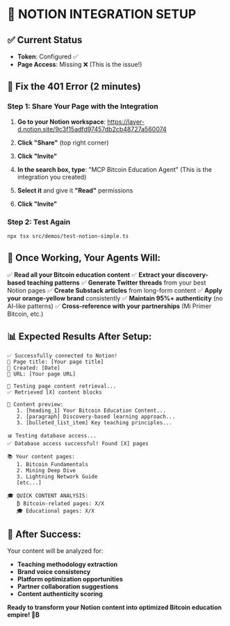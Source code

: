 # 🔧 NOTION INTEGRATION SETUP

## ✅ Current Status
- **Token**: Configured ✅
- **Page Access**: Missing ❌ (This is the issue!)

## 🔑 Fix the 401 Error (2 minutes)

### Step 1: Share Your Page with the Integration

1. **Go to your Notion workspace**: https://layer-d.notion.site/9c3f15adfd97457db2cb48727a560074

2. **Click "Share"** (top right corner)

3. **Click "Invite"**

4. **In the search box, type**: "MCP Bitcoin Education Agent" 
   (This is the integration you created)

5. **Select it** and give it **"Read"** permissions

6. **Click "Invite"**

### Step 2: Test Again
```bash
npx tsx src/demos/test-notion-simple.ts
```

## 🚀 Once Working, Your Agents Will:

✅ **Read all your Bitcoin education content**
✅ **Extract your discovery-based teaching patterns**
✅ **Generate Twitter threads** from your best Notion pages
✅ **Create Substack articles** from long-form content
✅ **Apply your orange-yellow brand** consistently
✅ **Maintain 95%+ authenticity** (no AI-like patterns)
✅ **Cross-reference with your partnerships** (Mi Primer Bitcoin, etc.)

## 📊 Expected Results After Setup:

```
✅ Successfully connected to Notion!
📄 Page title: [Your page title]
📅 Created: [Date]
🔗 URL: [Your page URL]

📖 Testing page content retrieval...
✅ Retrieved [X] content blocks

📝 Content preview:
   1. [heading_1] Your Bitcoin Education Content...
   2. [paragraph] Discovery-based learning approach...
   3. [bulleted_list_item] Key teaching principles...

📊 Testing database access...
✅ Database access successful! Found [X] pages

📚 Your content pages:
   1. Bitcoin Fundamentals
   2. Mining Deep Dive
   3. Lightning Network Guide
   [etc...]

🎓 QUICK CONTENT ANALYSIS:
   ₿ Bitcoin-related pages: X/X
   🎓 Educational pages: X/X
```

## 🎯 After Success:

Your content will be analyzed for:
- **Teaching methodology extraction**
- **Brand voice consistency**
- **Platform optimization opportunities**
- **Partner collaboration suggestions**
- **Content authenticity scoring**

**Ready to transform your Notion content into optimized Bitcoin education empire! 🚀₿**